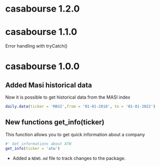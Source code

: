 # casabourse 1.2.0

# casabourse 1.1.0

Error handling with tryCatch()

# casabourse 1.0.0

## Added Masi historical data

Now it is possible to get historical data from the MASI index
```r
daily.data(ticker = 'MASI',from = '01-01-2018', to = '01-01-2022')
```
## New functions get_info(ticker)
This function allows you to get quick information about a company
```r
#' Get informations about ATW
get_info(ticker = 'atw')
```
* Added a `NEWS.md` file to track changes to the package.
